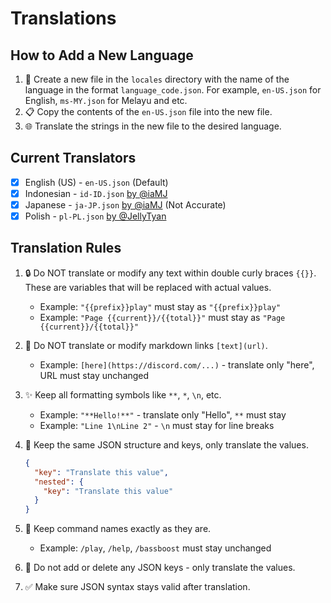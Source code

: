 # Translations

## How to Add a New Language

1. 📁 Create a new file in the `locales` directory with the name of the language in the format `language_code.json`. For example, `en-US.json` for English, `ms-MY.json` for Melayu and etc.
2. 📋 Copy the contents of the `en-US.json` file into the new file.
3. 🌐 Translate the strings in the new file to the desired language.

## Current Translators

- [x] English (US) - `en-US.json` (Default)
- [x] Indonesian - `id-ID.json` [by @iaMJ](https://github.com/idMJA) 
- [x] Japanese - `ja-JP.json` [by @iaMJ](https://github.com/idMJA) (Not Accurate)
- [x] Polish - `pl-PL.json` [by @JellyTyan](https://github.com/JellyTyan) 

## Translation Rules

1. 🔒 Do NOT translate or modify any text within double curly braces `{{}}`. These are variables that will be replaced with actual values.
   - Example: `"{{prefix}}play"` must stay as `"{{prefix}}play"`
   - Example: `"Page {{current}}/{{total}}"` must stay as `"Page {{current}}/{{total}}"`

2. 🔗 Do NOT translate or modify markdown links `[text](url)`.
   - Example: `[here](https://discord.com/...)` - translate only "here", URL must stay unchanged

3. ✨ Keep all formatting symbols like `**`, `*`, `\n`, etc.
   - Example: `"**Hello!**"` - translate only "Hello", `**` must stay
   - Example: `"Line 1\nLine 2"` - `\n` must stay for line breaks

4. 🎯 Keep the same JSON structure and keys, only translate the values.
   ```json
   {
     "key": "Translate this value",
     "nested": {
       "key": "Translate this value"
     }
   }
   ```

5. 📝 Keep command names exactly as they are.
   - Example: `/play`, `/help`, `/bassboost` must stay unchanged

6. 🚫 Do not add or delete any JSON keys - only translate the values.

7. ✅ Make sure JSON syntax stays valid after translation.
